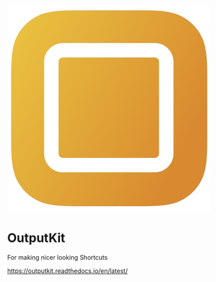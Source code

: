 ![Logo](https://github.com/nturpin0/OutputKit/raw/master/Images/LogoOnlyBig.png)
# OutputKit
For making nicer looking Shortcuts

https://outputkit.readthedocs.io/en/latest/

